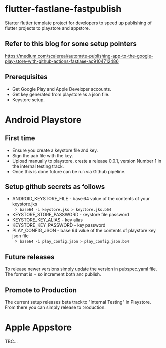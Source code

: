 # flutter-fastlane-fastpublish
Starter flutter template project for developers to speed up publishing of flutter projects to playstore and appstore.

## Refer to this blog for some setup pointers

https://medium.com/scalereal/automate-publishing-app-to-the-google-play-store-with-github-actions-fastlane-ac9104712486

## Prerequisites

- Get Google Play and Apple Developer accounts.
- Get key generated from playstore as a json file. 
- Keystore setup.


# Android Playstore

## First time

- Ensure you create a keystore file and key.
- Sign the aab file with the key.
- Upload manually to playstore, create a release 0.0.1, version Number 1 in the internal testing track.
- Once this is done future can be run via Github pipeline.


## Setup github secrets as follows

- ANDROID_KEYSTORE_FILE - base 64 value of the contents of your keystore.jks
  - ``` base64 -i keystore.jks > keystore.jks.b64 ```
- KEYSTORE_STORE_PASSWORD - keystore file password
- KEYSTORE_KEY_ALIAS - key alias
- KEYSTORE_KEY_PASSWORD - key password
- PLAY_CONFIG_JSON - base 64 value of the contents of playstore key json file
  - ``` base64 -i play_config.json > play_config.json.b64 ```

## Future releases

To release newer versions simply update the version in pubspec.yaml file. The format is <versionname>+<versionnumber> so increment both and publish.
  

## Promote to Production

The current setup releases beta track to "Internal Testing" in Playstore. From there you can simply release to production.
  
# Apple Appstore

TBC...
